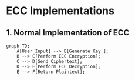 # ECC Implementations

## 1. Normal Implementation of ECC

```mermaid
graph TD;
    A[User Input] --> B[Generate Key ];
    B --> C[Perform ECC Encryption];
    C --> D[Send Ciphertext];
    D --> E[Perform ECC Decryption];
    E --> F[Return Plaintext];
